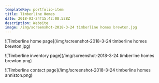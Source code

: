 ```yaml
---
templateKey: portfolio-item
title: Timberline Homes
date: 2018-03-24T15:42:08.528Z
description: Website
image: /img/screenshot-2018-3-24 timberline homes brewton.jpg
---
```

![Timberline home page](/img/screenshot-2018-3-24 timberline homes brewton.jpg)

![Timberline inventory page](/img/screenshot-2018-3-24 timberline homes brewton.png)

![Timberline contact page](/img/screenshot-2018-3-24 timberline homes anniston.png)

